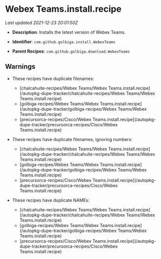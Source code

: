 # Webex Teams.install.recipe

_Last updated 2021-12-23 20:01:50Z_

- **Description**: Installs the latest version of Webex Teams.

- **Identifier**: `com.github.golbiga.install.WebexTeams`

- **Parent Recipes**: `com.github.golbiga.download.WebexTeams`


## Warnings

- These recipes have duplicate filenames:
    - [chalcahuite-recipes/Webex Teams/Webex Teams.install.recipe](/autopkg-dupe-tracker/chalcahuite-recipes/Webex Teams/Webex Teams.install.recipe)
    - [golbiga-recipes/Webex Teams/Webex Teams.install.recipe](/autopkg-dupe-tracker/golbiga-recipes/Webex Teams/Webex Teams.install.recipe)
    - [precursorca-recipes/Cisco/Webex Teams.install.recipe](/autopkg-dupe-tracker/precursorca-recipes/Cisco/Webex Teams.install.recipe)

- These recipes have duplicate filenames, ignoring numbers:
    - [chalcahuite-recipes/Webex Teams/Webex Teams.install.recipe](/autopkg-dupe-tracker/chalcahuite-recipes/Webex Teams/Webex Teams.install.recipe)
    - [golbiga-recipes/Webex Teams/Webex Teams.install.recipe](/autopkg-dupe-tracker/golbiga-recipes/Webex Teams/Webex Teams.install.recipe)
    - [precursorca-recipes/Cisco/Webex Teams.install.recipe](/autopkg-dupe-tracker/precursorca-recipes/Cisco/Webex Teams.install.recipe)

- These recipes have duplicate NAMEs:
    - [chalcahuite-recipes/Webex Teams/Webex Teams.install.recipe](/autopkg-dupe-tracker/chalcahuite-recipes/Webex Teams/Webex Teams.install.recipe)
    - [golbiga-recipes/Webex Teams/Webex Teams.install.recipe](/autopkg-dupe-tracker/golbiga-recipes/Webex Teams/Webex Teams.install.recipe)
    - [precursorca-recipes/Cisco/Webex Teams.install.recipe](/autopkg-dupe-tracker/precursorca-recipes/Cisco/Webex Teams.install.recipe)